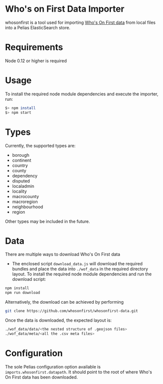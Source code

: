 # Who's on First Data Importer

whosonfirst is a tool used for importing [Who's On First data](https://whosonfirst.mapzen.com/) from local files into a Pelias ElasticSearch store.

# Requirements

Node 0.12 or higher is required

# Usage

To install the required node module dependencies and execute the importer, run:

```bash
$> npm install
$> npm start
```

# Types

Currently, the supported types are:

- borough
- continent
- country
- county
- dependency
- disputed
- localadmin
- locality
- macrocounty
- macroregion
- neighbourhood
- region

Other types may be included in the future.  

# Data

There are multiple ways to download Who's On First data

* The enclosed script `download_data.js` will download the required bundles and place the data into `./wof_data` in the required directory layout.  To install the required node module dependencies and run the download script:

```bash
npm install
npm run download
```

Alternatively, the download can be achieved by performing

```bash
git clone https://github.com/whosonfirst/whosonfirst-data.git
```

Once the data is downloaded, the expected layout is:

```bash
./wof_data/data/<the nested structure of .geojson files>
./wof_data/meta/<all the .csv meta files>
```


# Configuration

The sole Pelias configuration option available is `imports.whosonfirst.datapath`.  It should point to the root of where Who's On First data has been downloaded.  
